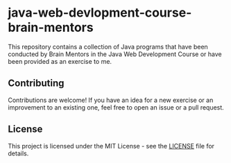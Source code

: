 # java-web-devlopment-course-brain-mentors

This repository contains a collection of Java programs that have been conducted by Brain Mentors in the Java Web Development Course or have been provided as an exercise to me.

## Contributing

Contributions are welcome! If you have an idea for a new exercise or an improvement to an existing one, feel free to open an issue or a pull request.

## License

This project is licensed under the MIT License - see the [LICENSE](LICENSE) file for details.
